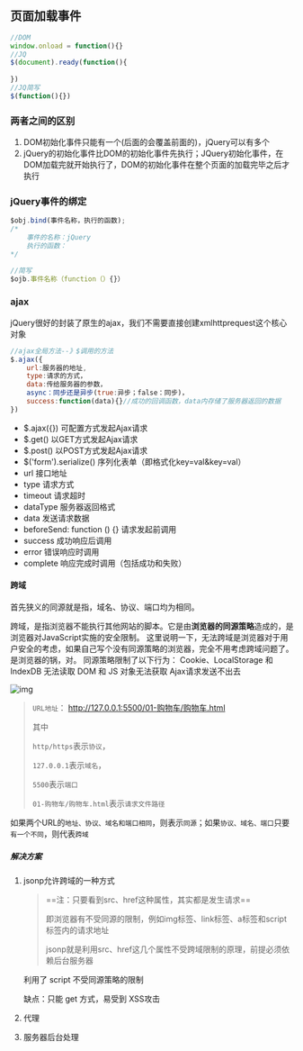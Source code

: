 ## 页面加载事件

```js
//DOM
window.onload = function(){}
//JQ
$(document).ready(function(){
    
})
//JQ简写
$(function(){})
```

### 两者之间的区别

1. DOM初始化事件只能有一个(后面的会覆盖前面的)，jQuery可以有多个
2. jQuery的初始化事件比DOM的初始化事件先执行；JQuery初始化事件，在DOM加载完就开始执行了，DOM的初始化事件在整个页面的加载完毕之后才执行



### jQuery事件的绑定

```js
$obj.bind(事件名称，执行的函数);
/*
	事件的名称：jQuery
	执行的函数：
*/

//简写
$ojb.事件名称（function（）{}）
```

### ajax

jQuery很好的封装了原生的ajax，我们不需要直接创建xmlhttprequest这个核心对象

```js
//ajax全局方法--》$调用的方法
$.ajax({
    url:服务器的地址,
    type:请求的方式，
    data:传给服务器的参数，
    async：同步还是异步(true:异步；false：同步)，
	success:function(data){}//成功的回调函数，data内存储了服务器返回的数据
})
```

- $.ajax({}) 可配置方式发起Ajax请求
- $.get() 以GET方式发起Ajax请求
- $.post() 以POST方式发起Ajax请求
- $('form').serialize() 序列化表单（即格式化key=val&key=val）
- url 接口地址
- type 请求方式
- timeout 请求超时
- dataType 服务器返回格式
- data 发送请求数据
- beforeSend: function () {} 请求发起前调用
- success 成功响应后调用
- error 错误响应时调用
- complete 响应完成时调用（包括成功和失败）



#### 跨域

首先狭义的同源就是指，域名、协议、端口均为相同。

跨域，是指浏览器不能执行其他网站的脚本。它是由**浏览器的同源策略**造成的，是浏览器对JavaScript实施的安全限制。 这里说明一下，无法跨域是浏览器对于用户安全的考虑，如果自己写个没有同源策略的浏览器，完全不用考虑跨域问题了。是浏览器的锅，对。 同源策略限制了以下行为： Cookie、LocalStorage 和 IndexDB 无法读取 DOM 和 JS 对象无法获取 Ajax请求发送不出去

![img](https://pic1.zhimg.com/80/v2-fa1aa72b8fc02ebd2e07699f4424d4bc_720w.jpg)

> `URL地址`： http://127.0.0.1:5500/01-购物车/购物车.html
>
> 其中
>
> `http/https`表示`协议`，
>
> `127.0.0.1`表示`域名`，
>
> `5500`表示`端口`
>
> `01-购物车/购物车.html`表示`请求文件路径`

如果两个URL的`地址、协议、域名和端口相同`，则表示`同源`；如果`协议、域名、端口`只要`有一个不同`，则代表`跨域`

##### 解决方案

1. jsonp允许跨域的一种方式

   > ==注：只要看到src、href这种属性，其实都是发生请求==
   >
   > 即浏览器有不受同源的限制，例如img标签、link标签、a标签和script标签内的请求地址
   >
   > 
   >
   > jsonp就是利用src、href这几个属性不受跨域限制的原理，前提必须依赖后台服务器

   利用了 script 不受同源策略的限制

   缺点：只能 get 方式，易受到 XSS攻击

2. 代理

3. 服务器后台处理

